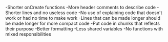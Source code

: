 -Shorter onCreate functions
-More header comments to describe code
-Shorter lines and no useless code
-No use of explaining code that doesn't work or had no time to make work
-Lines that can be made longer should be made longer for more compact code
-Put code in chunks that reflects their purpose
-Better formatting
-Less shared variables
-No functions with mixed responsibilities
